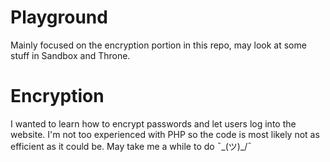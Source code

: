 # Playground
Mainly focused on the encryption portion in this repo, may look at some stuff in Sandbox and Throne.

# Encryption
I wanted to learn how to encrypt passwords and let users log into the website. I'm not too experienced with PHP so the code is most likely not as efficient as it could be.
May take me a while to do ¯\_(ツ)_/¯
